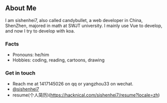 ## About Me

I am sishenhei7, also called candybullet, a web developer in China, ShenZhen, majored in math at SWJT university. I mainly use Vue to develop, and now I try to develop with koa.

### Facts

- Pronouns: he/him
- Hobbies: coding, reading, cartoons, drawing

### Get in touch

- Reach me at 1417145026 on qq or yangzhou33 on wechat.
- [@sishenhei7](https://twitter.com/sishenhei7)
- resume(个人简历)(https://hacknical.com/sishenhei7/resume?locale=zh)

<!--
**sishenhei7/sishenhei7** is a ✨ _special_ ✨ repository because its `README.md` (this file) appears on your GitHub profile.

Here are some ideas to get you started:

- 🔭 I’m currently working on ...
- 🌱 I’m currently learning ...
- 👯 I’m looking to collaborate on ...
- 🤔 I’m looking for help with ...
- 💬 Ask me about ...
- 📫 How to reach me: ...
- 😄 Pronouns: ...
- ⚡ Fun fact: ...
-->
